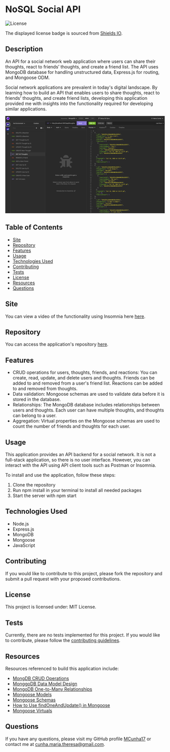 # NoSQL Social API

![License](https://img.shields.io/badge/license-MIT%20License-blue.svg)

The displayed license badge is sourced from <a href="https://shields.io/category/license">Shields IO</a>.

## Description
An API for a social network web application where users can share their thoughts, react to friends’ thoughts, and create a friend list. The API uses MongoDB database for handling unstructured data, Express.js for routing, and Mongoose ODM.

Social network applications are prevalent in today's digital landscape. By learning how to build an API that enables users to share thoughts, react to friends' thoughts, and create friend lists, developing this application provided me with insights into the functionality required for developing similar applications.

![Screenshot of application](/public/assets/application-screenshot.jpg)

## Table of Contents
* [Site](#site)
* [Repository](#repository)
* [Features](#features)
* [Usage](#usage)
* [Technologies Used](#technologies-used)
* [Contributing](#contributing)
* [Tests](#tests)
* [License](#license)
* [Resources](#resources)
* [Questions](#questions)

## Site
You can view a video of the functionality using Insomnia here [here](https://drive.google.com/file/d/1NTddNbJELPA3zj0SpjmnzcTY9BrMNdtj/view?usp=sharing).

## Repository
You can access the application's repository [here](https://github.com/MCunha17/nosql-social-api).

## Features
* CRUD operations for users, thoughts, friends, and reactions: You can create, read, update, and delete users and thoughts. Friends can be added to and removed from a user's friend list. Reactions can be added to and removed from thoughts.
* Data validation: Mongoose schemas are used to validate data before it is stored in the database.
* Relationships: The MongoDB database includes relationships between users and thoughts. Each user can have multiple thoughts, and thoughts can belong to a user.
* Aggregation: Virtual properties on the Mongoose schemas are used to count the number of friends and thoughts for each user.

## Usage
This application provides an API backend for a social network. It is not a full-stack application, so there is no user interface. However, you can interact with the API using API client tools such as Postman or Insomnia.

To install and use the application, follow these steps:

1. Clone the repository
2. Run npm install in your terminal to install all needed packages
3. Start the server with npm start

## Technologies Used
* Node.js
* Express.js
* MongoDB
* Mongoose
* JavaScript

## Contributing
If you would like to contribute to this project, please fork the repository and submit a pull request with your proposed contributions.

## License
This project is licensed under: MIT License.

## Tests
Currently, there are no tests implemented for this project. If you would like to contribute, please follow the [contributing guidelines](#contributing).

## Resources
Resources referenced to build this application include:
* [MongDB CRUD Operations](https://www.mongodb.com/docs/manual/crud/)
* [MonggoDB Data Model Design](https://www.mongodb.com/docs/manual/core/data-model-design/#std-label-data-modeling-embedding)
* [MongoDB One-to-Many Relationships](https://www.mongodb.com/docs/manual/tutorial/model-embedded-one-to-many-relationships-between-documents/)
* [Mongoose Models](https://mongoosejs.com/docs/models.html)
* [Mongoose Schemas](https://mongoosejs.com/docs/guide.html)
* [How to Use findOneAndUpdate() in Mongoose](https://mongoosejs.com/docs/tutorials/findoneandupdate.html)
* [Mongoose Virtuals](https://mongoosejs.com/docs/tutorials/virtuals.html)

## Questions
If you have any questions, please visit my GitHub profile [MCunha17](https://github.com/MCunha17) or contact me at cunha.maria.theresa@gmail.com.